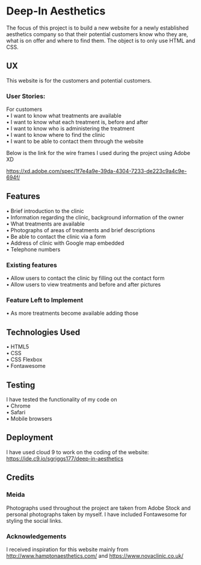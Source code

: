 # Deep-In Aesthetics

The focus of this project is to build a new website for a newly established aesthetics 
company so that their potential customers know who they are, what is on offer and where
to find them. The object is to only use HTML and CSS.


## UX

This website is for the customers and potential customers.

### User Stories:

For customers<br>
• I want to know what treatments are available<br>
• I want to know what each treatment is, before and after<br>
• I want to know who is administering the treatment<br>
• I want to know where to find the clinic<br>
• I want to be able to contact them through the website

Below is the link for the wire frames I used during the project using Adobe XD

https://xd.adobe.com/spec/1f7e4a9e-39da-4304-7233-de223c9a4c9e-694f/


## Features

• Brief introduction to the clinic<br>
• Information regarding the clinic, background information of the owner<br>
• What treatments are available<br>
• Photographs of areas of treatments and brief descriptions<br>
• Be able to contact the clinic via a form<br>
• Address of clinic with Google map embedded<br>
• Telephone numbers

### Existing features

• Allow users to contact the clinic by filling out the contact form<br>
• Allow users to view treatments and before and after pictures

### Feature Left to Implement

• As more treatments become available adding those


## Technologies Used

• HTML5<br>
• CSS<br>
• CSS Flexbox<br>
• Fontawesome


## Testing

I have tested the functionality of my code on<br>
• Chrome<br>
• Safari<br>
• Mobile browsers


## Deployment

I have used cloud 9 to work on the coding of the website: https://ide.c9.io/sgriggs177/deep-in-aesthetics


## Credits

### Meida
Photographs used throughout the project are taken from Adobe Stock and personal photographs taken by myself. 
I have included Fontawesome for styling the social links.
    
### Acknowledgements
    
I received inspiration for this website mainly from http://www.hamptonaesthetics.com/ and https://www.novaclinic.co.uk/
